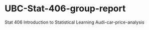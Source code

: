# UBC-Stat-406-group-report
 Stat 406 Introduction to Statistical Learning
 Audi-car-price-analysis
